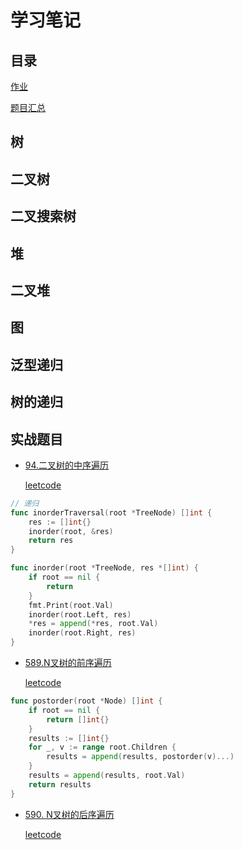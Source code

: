 # 学习笔记

## 目录

[作业](#实战题目)

[题目汇总](https://shimo.im/sheets/q9gPKWky9dj9CjdP/32ljC/)

## 树

## 二叉树

## 二叉搜索树

## 堆

## 二叉堆

## 图

## 泛型递归

## 树的递归

## 实战题目

* [94.二叉树的中序遍历](./binary_tree_traversal_test.go)

    [leetcode](https://leetcode-cn.com/problems/binary-tree-inorder-traversal/)

```go
// 递归
func inorderTraversal(root *TreeNode) []int {
    res := []int{}
    inorder(root, &res)
    return res
}

func inorder(root *TreeNode, res *[]int) {
    if root == nil {
        return
    }
    fmt.Print(root.Val)
    inorder(root.Left, res)
    *res = append(*res, root.Val)
    inorder(root.Right, res)
}
```

* [589.N叉树的前序遍历](./n_ary_tree_traversal_test.go)

    [leetcode](https://leetcode-cn.com/problems/n-ary-tree-preorder-traversal/)

```go
func postorder(root *Node) []int {
    if root == nil {
        return []int{}
    }
    results := []int{}
    for _, v := range root.Children {
        results = append(results, postorder(v)...)
    }
    results = append(results, root.Val)
    return results
}
```

* [590. N叉树的后序遍历](./n_ary_tree_traversal_test.go)

    [leetcode](https://leetcode-cn.com/problems/n-ary-tree-postorder-traversal/)
